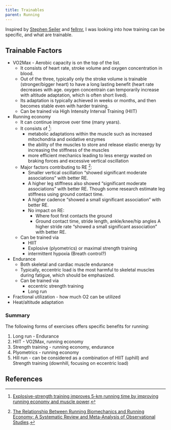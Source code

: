 ```yaml
---
title: Trainables
parent: Running
---
```



Inspired by [Stephen Seiler](https://www.youtube.com/watch?v=otNngp1u-Ls&t=1878s) and [fellrnr](https://fellrnr.com/wiki/How_To_Train), I was looking into how training can be specific, and what are trainable.

## Trainable Factors

* VO2Max - Aerobic capacity is on the top of the list.
  * It consists of heart rate, stroke volume and oxygen concentration in blood.
  * Out of the three,  typically only the stroke volume is trainable (stronger/bigger heart) to have a long lasting benefit (heart rate decreases with age. oxygen concentrain can temporarily increase with altitude adaptation, which is often short lived).
  * Its adaptation is typically achieved in weeks or months, and then becomes stable even with harder training.
  * Can be trained via High Intensity Interval Training (HIIT)
* Running economy
  * It can continue improve over time (many years).
  * It consists of [^1]:
    * metabolic adaptations within the muscle such as increased mitochondria and oxidative enzymes
    * the ability of the muscles to store and release elastic energy by increasing the stiffness of the muscles
    * more efficient mechanics leading to less energy wasted on braking forces and excessive vertical oscillation
  * Major factors contributing to RE [^2]:
    * Smaller vertical oscillation “showed significant moderate associations” with better RE.
    * A higher leg stiffness also showed “significant moderate associations” with better RE. Though some research estimate leg stiffness using ground contact time.
    * A higher cadence “showed a small significant association” with better RE.
    * No impact on RE:
      * Where foot first contacts the ground
      * Ground contact time, stride length, ankle/knee/hip angles
A higher stride rate “showed a small significant association” with better RE.
  * Can be trained via
    * HIIT
    * Explosive (plyometrics) or maximal strength training  
    * intermittent hypoxia (Breath control?)
* Endurance
  * Both skeletal and cardiac muscle endurance
  * Typically, eccentric load is the most harmful to skeletal muscles during fatigue, which should be emphasized.
  * Can be trained via
    * eccentric strength training
    * Long run
* Fractional utilization - how much O2 can be utilized  
* Heat/altitude adaptation

### Summary

The following forms of exercises offers specific benefits for running:

1. Long run - Endurance
1. HIIT - VO2Max, running economy
1. Strength training - running economy, endurance
1. Plyometrics - running economy
1. Hill run - can be considered as a combination of HIIT (uphill) and Strength training (downhill, focusing on eccentric load)

## References

[^1]: [Explosive-strength training improves 5-km running time by improving running economy and muscle power](https://journals.physiology.org/doi/full/10.1152/jappl.1999.86.5.1527?checkFormatAccess=true).
[^2]: [The Relationship Between Running Biomechanics and Running Economy: A Systematic Review and Meta-Analysis of Observational Studies](https://link.springer.com/article/10.1007/s40279-024-01997-3).
